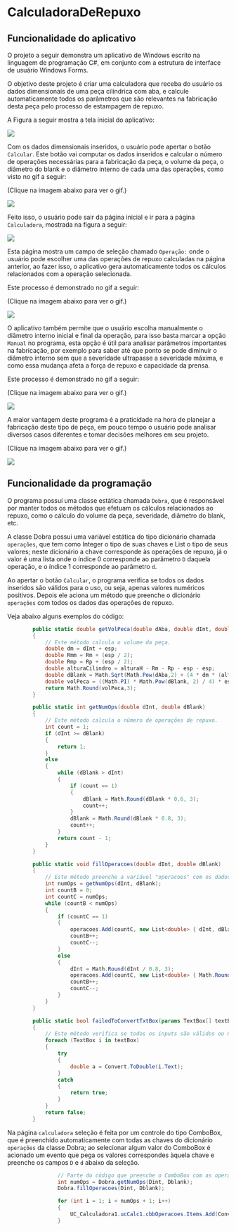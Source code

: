 # CalculadoraDeRepuxo

## Funcionalidade do aplicativo

O projeto a seguir demonstra um aplicativo de Windows escrito na linguagem de programação C#, em conjunto com a estrutura de interface de usuário Windows Forms.

O objetivo deste projeto é criar uma calculadora que receba do usuário os dados dimensionais de uma peça cilíndrica com aba, e calcule automaticamente todos os parâmetros que são relevantes na fabricação desta peça pelo processo de estampagem de repuxo.

A Figura a seguir mostra a tela inicial do aplicativo:

![](Imagens/Tela%20inicial%20vazia.png)

Com os dados dimensionais inseridos, o usuário pode apertar o botão `Calcular`. Este botão vai computar os dados inseridos e calcular o número de operações necessárias para a fabricação da peça, o volume da peça, o diâmetro do blank e o diâmetro interno de cada uma das operações, como visto no gif a seguir:

(Clique na imagem abaixo para ver o gif.)

![](Imagens/Tela%20inicial%20botao%20calcular.gif)

Feito isso, o usuário pode sair da página inicial e ir para a página `Calculadora`, mostrada na figura a seguir:

![](Imagens/Pagina%20Calculadora%20.png)

Esta página mostra um campo de seleção chamado `Operação:` onde o usuário pode escolher uma das operações de repuxo calculadas na página anterior, ao fazer isso, o aplicativo gera automaticamente todos os cálculos relacionados com a operação selecionada.

Este processo é demonstrado no gif a seguir:

(Clique na imagem abaixo para ver o gif.)

![](Imagens/Calculadora%20selecao%20da%20operacao.gif)

O aplicativo também permite que o usuário escolha manualmente o diâmetro interno inicial e final da operação, para isso basta marcar a opção `Manual` no programa, esta opção é útil para analisar parâmetros importantes na fabricação, por exemplo para saber até que ponto se pode diminuir o diâmetro interno sem que a severidade ultrapasse a severidade máxima, e como essa mudança afeta a força de repuxo e capacidade da prensa. 

Este processo é demonstrado no gif a seguir:

(Clique na imagem abaixo para ver o gif.)

![](Imagens/Calculadora%20modo%20manual.gif)

A maior vantagem deste programa é a praticidade na hora de planejar a fabricação deste tipo de peça, em pouco tempo o usuário pode analisar diversos casos diferentes e tomar decisões melhores em seu projeto.

(Clique na imagem abaixo para ver o gif.)

![](Imagens/Varias%20opcoes%20de%20peca.gif)

## Funcionalidade da programação

O programa possuí uma classe estática chamada `Dobra`, que é responsável por manter todos os métodos que efetuam os cálculos relacionados ao repuxo, como o cálculo do volume da peça, severidade, diâmetro do blank, etc.

A classe Dobra possui uma variável estática do tipo dicionário chamada `operações`, que tem como Integer o tipo de suas chaves e List<double> o tipo de seus valores; neste dicionário a chave corresponde às operações de repuxo, já o valor é uma lista onde o índice 0 corresponde ao parâmetro `D` daquela operação, e o índice 1 corresponde ao parâmetro `d`.

Ao apertar o botão `Calcular`, o programa verifica se todos os dados inseridos são válidos para o uso, ou seja, apenas valores numéricos positivos. Depois ele aciona um método que preenche o dicionário `operações` com todos os dados  das operações de repuxo.

Veja abaixo alguns exemplos do código:

```C#
        public static double getVolPeca(double dAba, double dInt, double alturaH, double esp, double Rm, double Rp)
        {
            // Este método calcula o volume da peça.
            double dm = dInt + esp;
            double Rmm = Rm + (esp / 2);
            double Rmp = Rp + (esp / 2);
            double alturaCilindro = alturaH - Rm - Rp - esp - esp;
            double dBlank = Math.Sqrt(Math.Pow(dAba,2) + (4 * dm * (alturaCilindro + (0.57 * (Rmm + Rmp)))));
            double volPeca = ((Math.PI) * Math.Pow(dBlank, 2) / 4) * esp;
            return Math.Round(volPeca,3);
        }
```
```C#
        public static int getNumOps(double dInt, double dBlank)
        {
            // Este método calcula o número de operações de repuxo.
            int count = 1;
            if (dInt >= dBlank)
            {
                return 1;
            }
            else
            {
                while (dBlank > dInt)
                {
                    if (count == 1)
                    {
                        dBlank = Math.Round(dBlank * 0.6, 3);
                        count++;
                    }
                    dBlank = Math.Round(dBlank * 0.8, 3);
                    count++;
                }
                return count - 1;
            }
        }
```


```C#
        public static void fillOperacoes(double dInt, double dBlank)
        {
            // Este método preenche a variável "operacoes" com os dados de cada operação.
            int numOps = getNumOps(dInt, dBlank);
            int countB = 0;
            int countC = numOps;
            while (countB < numOps)
            {
                if (countC == 1)
                {
                    operacoes.Add(countC, new List<double> { dInt, dBlank });
                    countB++;
                    countC--;
                }
                else
                {
                    dInt = Math.Round(dInt / 0.8, 3);
                    operacoes.Add(countC, new List<double> { Math.Round(dInt * 0.8, 3), dInt });
                    countB++;
                    countC--;
                }
            }
        }
```
```C#
        public static bool failedToConvertTxtBox(params TextBox[] textBox)
        {
            // Este método verifica se todos os inputs são válidos ou não para serem convertidos para double
            foreach (TextBox i in textBox)
            {
                try
                {
                    double a = Convert.ToDouble(i.Text);
                }
                catch
                {
                    return true;
                }
            }
            return false;
        }
```

Na página `calculadora` seleção é feita por um controle do tipo ComboBox, que é preenchido automaticamente com todas as chaves do dicionário `operações` da classe Dobra; ao selecionar algum valor do ComboBox é acionado um evento que pega os valores correspondes àquela chave e preenche os campos `D` e `d` abaixo da seleção.

```C#
                // Parte do código que preenche o ComboBox com as operações.
                int numOps = Dobra.getNumOps(Dint, Dblank);
                Dobra.fillOperacoes(Dint, Dblank);

                for (int i = 1; i < numOps + 1; i++)
                {
                    UC_Calculadora1.ucCalc1.cbbOperacoes.Items.Add(Convert.ToString(i));
                }
```
